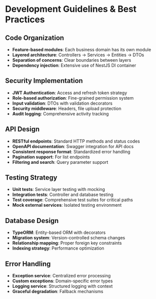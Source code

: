 # Development Guidelines & Best Practices

## Code Organization
- **Feature-based modules**: Each business domain has its own module
- **Layered architecture**: Controllers → Services → Entities → DTOs
- **Separation of concerns**: Clear boundaries between layers
- **Dependency injection**: Extensive use of NestJS DI container

## Security Implementation
- **JWT Authentication**: Access and refresh token strategy
- **Role-based authorization**: Fine-grained permission system
- **Input validation**: DTOs with validation decorators
- **Security middleware**: Headers, file upload protection
- **Audit logging**: Comprehensive activity tracking

## API Design
- **RESTful endpoints**: Standard HTTP methods and status codes
- **OpenAPI documentation**: Swagger integration for API docs
- **Consistent response format**: Standardized error handling
- **Pagination support**: For list endpoints
- **Filtering and search**: Query parameter support

## Testing Strategy
- **Unit tests**: Service layer testing with mocking
- **Integration tests**: Controller and database testing
- **Test coverage**: Comprehensive test suites for critical paths
- **Mock external services**: Isolated testing environment

## Database Design
- **TypeORM**: Entity-based ORM with decorators
- **Migration system**: Version-controlled schema changes
- **Relationship mapping**: Proper foreign key constraints
- **Indexing strategy**: Performance optimization

## Error Handling
- **Exception service**: Centralized error processing
- **Custom exceptions**: Domain-specific error types
- **Logging service**: Structured logging with context
- **Graceful degradation**: Fallback mechanisms